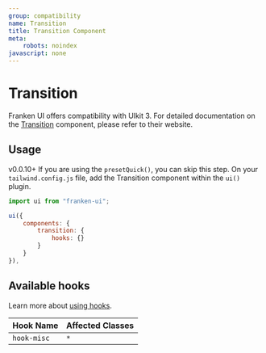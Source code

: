 ```yaml
---
group: compatibility
name: Transition
title: Transition Component
meta:
    robots: noindex
javascript: none
---
```


# Transition

Franken UI offers compatibility with UIkit 3. For detailed documentation on the <a class="font-medium underline underline-offset-4" href="https://getuikit.com/docs/transition" target="blank">Transition</a> component, please refer to their website.

## Usage

<span class="uk-badge uk-badge-danger">v0.0.10+</span> If you are using the `presetQuick()`, you can skip this step. On your `tailwind.config.js` file, add the Transition component within the `ui()` plugin.

```javascript
import ui from "franken-ui";

ui({
    components: {
        transition: {
            hooks: {}
        }
    }
}),
```

## Available hooks

Learn more about [using hooks](hooks.md).

| Hook Name   | Affected Classes |
|-------------|------------------|
| `hook-misc` | `*`              |
